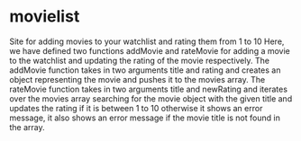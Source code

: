 # movielist
Site for adding movies to your watchlist and rating them from 1 to 10
Here, we have defined two functions addMovie and rateMovie for adding a movie to the watchlist and updating the rating of the movie respectively. 
The addMovie function takes in two arguments title and rating and creates an object representing the movie and pushes it to the movies array. 
The rateMovie function takes in two arguments title and newRating and iterates over the movies array searching for the movie object with the given title and updates the rating if it is between 1 to 10 otherwise it shows an error message, it also shows an error message if the movie title is not found in the array.
